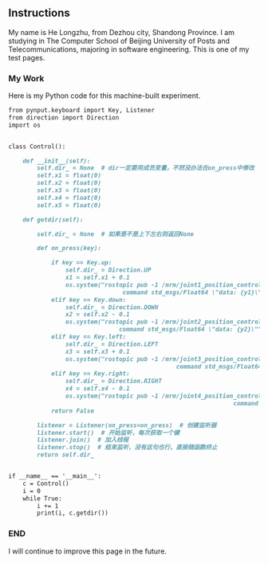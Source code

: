 ## Instructions

My name is He Longzhu, from Dezhou city, Shandong Province. I am studying in The Computer School of Beijing University of Posts and Telecommunications, majoring in software engineering. This is one of my test pages.


### My Work

Here is my Python code for this machine-built experiment.

```markdown
from pynput.keyboard import Key, Listener
from direction import Direction
import os


class Control():

    def __init__(self):
        self.dir_ = None  # dir一定要用成员变量，不然没办法在on_press中修改
        self.x1 = float(0)
        self.x2 = float(0)
        self.x3 = float(0)
        self.x4 = float(0)
        self.x5 = float(0)

    def getdir(self):

        self.dir_ = None  # 如果是不是上下左右则返回None

        def on_press(key):

            if key == Key.up:
                self.dir_ = Direction.UP
                x1 = self.x1 + 0.1
                os.system("rostopic pub -1 /mrm/joint1_position_controller/  \
                                command std_msgs/Float64 \"data: {y1}\"".format(y1=x1))
            elif key == Key.down:
                self.dir_ = Direction.DOWN
                x2 = self.x2 - 0.1
                os.system("rostopic pub -1 /mrm/joint2_position_controller/  \
                               command std_msgs/Float64 \"data: {y2}\"".format(y2=x2))
            elif key == Key.left:
                self.dir_ = Direction.LEFT
                x3 = self.x3 + 0.1
                os.system("rostopic pub -1 /mrm/joint3_position_controller/  \
                                               command std_msgs/Float64 \"data: {y3}\"".format(y3=x3))
            elif key == Key.right:
                self.dir_ = Direction.RIGHT
                x4 = self.x4 - 0.1
                os.system("rostopic pub -1 /mrm/joint4_position_controller/  \
                                                               command std_msgs/Float64 \"data: {y4}\"".format(y4=x4))
            return False

        listener = Listener(on_press=on_press)  # 创建监听器
        listener.start()  # 开始监听，每次获取一个键
        listener.join()  # 加入线程
        listener.stop()  # 结束监听，没有这句也行，直接随函数终止
        return self.dir_


if __name__ == '__main__':
    c = Control()
    i = 0
    while True:
        i += 1
        print(i, c.getdir())
```



### END

I will continue to improve this page in the future.
